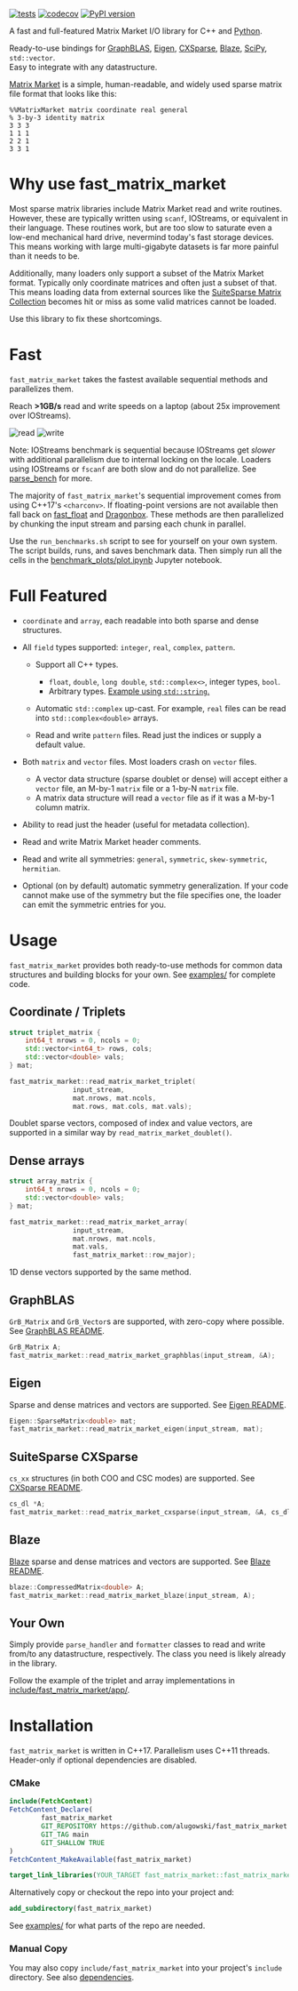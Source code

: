 [![tests](https://github.com/alugowski/fast_matrix_market/actions/workflows/tests.yml/badge.svg)](https://github.com/alugowski/fast_matrix_market/actions/workflows/tests.yml)
[![codecov](https://codecov.io/gh/alugowski/fast_matrix_market/branch/main/graph/badge.svg?token=s1G9zG4sDS)](https://codecov.io/gh/alugowski/fast_matrix_market)
[![PyPI version](https://badge.fury.io/py/fast_matrix_market.svg)](https://pypi.org/project/fast-matrix-market/)

A fast and full-featured Matrix Market I/O library for C++ and [Python](python).

Ready-to-use bindings for [GraphBLAS](README.GraphBLAS.md), [Eigen](README.Eigen.md), [CXSparse](README.CXSparse.md), [Blaze](README.Blaze.md), [SciPy](python/README.md), `std::vector`.  
Easy to integrate with any datastructure.

[Matrix Market](https://math.nist.gov/MatrixMarket/formats.html) is a simple, human-readable, and widely used sparse matrix file format that looks like this:
```
%%MatrixMarket matrix coordinate real general
% 3-by-3 identity matrix
3 3 3
1 1 1
2 2 1
3 3 1
```

# Why use fast_matrix_market
Most sparse matrix libraries include Matrix Market read and write routines.
However, these are typically written using `scanf`, IOStreams, or equivalent in their language. These routines work,
but are too slow to saturate even a low-end mechanical hard drive, nevermind today's fast storage devices.
This means working with large multi-gigabyte datasets is far more painful than it needs to be.

Additionally, many loaders only support a subset of the Matrix Market format. Typically only coordinate matrices and often just a subset of that.
This means loading data from external sources like the [SuiteSparse Matrix Collection](https://sparse.tamu.edu/) becomes
hit or miss as some valid matrices cannot be loaded.

Use this library to fix these shortcomings.

# Fast

`fast_matrix_market` takes the fastest available sequential methods and parallelizes them.

Reach **>1GB/s** read and write speeds on a laptop (about 25x improvement over IOStreams).

![read](benchmark_plots/parallel-scaling-cpp-read.svg)
![write](benchmark_plots/parallel-scaling-cpp-write.svg)

Note: IOStreams benchmark is sequential because IOStreams get *slower* with additional parallelism due to internal locking on the locale.
Loaders using IOStreams or `fscanf` are both slow and do not parallelize.
See [parse_bench](https://github.com/alugowski/parse-bench) for more.

The majority of `fast_matrix_market`'s sequential improvement comes from using C++17's `<charconv>`.
If floating-point versions are not available then fall back on [fast_float](https://github.com/fastfloat/fast_float) 
and [Dragonbox](https://github.com/jk-jeon/dragonbox). These methods are then parallelized by chunking the input stream and parsing each chunk in parallel.

Use the `run_benchmarks.sh` script to see for yourself on your own system. The script builds, runs, and saves benchmark data.
Then simply run all the cells in the [benchmark_plots/plot.ipynb](benchmark_plots/plot.ipynb) Jupyter notebook.

# Full Featured

* `coordinate` and `array`, each readable into both sparse and dense structures.

* All `field` types supported: `integer`, `real`, `complex`, `pattern`.

  * Support all C++ types.
    * `float`, `double`, `long double`, `std::complex<>`, integer types, `bool`.
    * Arbitrary types. [Example using `std::string`.](tests/user_type_test.cpp)

  * Automatic `std::complex` up-cast. For example, `real` files can be read into `std::complex<double>` arrays.

  * Read and write `pattern` files. Read just the indices or supply a default value.

* Both `matrix` and `vector` files. Most loaders crash on `vector` files.
  * A vector data structure (sparse doublet or dense) will accept either a `vector` file, an M-by-1 `matrix` file or a 1-by-N `matrix` file.
  * A matrix data structure will read a `vector` file as if it was a M-by-1 column matrix.

* Ability to read just the header (useful for metadata collection).

* Read and write Matrix Market header comments.

* Read and write all symmetries: `general`, `symmetric`, `skew-symmetric`, `hermitian`.

* Optional (on by default) automatic symmetry generalization. If your code cannot make use of the symmetry but the file specifies one, the loader can emit the symmetric entries for you.

# Usage

`fast_matrix_market` provides both ready-to-use methods for common data structures and building blocks for your own. See [examples/](examples) for complete code.

## Coordinate / Triplets

```c++
struct triplet_matrix {
    int64_t nrows = 0, ncols = 0;
    std::vector<int64_t> rows, cols;
    std::vector<double> vals;
} mat;

fast_matrix_market::read_matrix_market_triplet(
                input_stream,
                mat.nrows, mat.ncols,
                mat.rows, mat.cols, mat.vals);
```

Doublet sparse vectors, composed of index and value vectors, are supported in a similar way by `read_matrix_market_doublet()`.

## Dense arrays

```c++
struct array_matrix {
    int64_t nrows = 0, ncols = 0;
    std::vector<double> vals;
} mat;

fast_matrix_market::read_matrix_market_array(
                input_stream,
                mat.nrows, mat.ncols,
                mat.vals,
                fast_matrix_market::row_major);
```

1D dense vectors supported by the same method.

## GraphBLAS
`GrB_Matrix` and `GrB_Vector`s are supported, with zero-copy where possible. See [GraphBLAS README](README.GraphBLAS.md).
```c++
GrB_Matrix A;
fast_matrix_market::read_matrix_market_graphblas(input_stream, &A);
```


## Eigen
Sparse and dense matrices and vectors are supported. See [Eigen README](README.Eigen.md).
```c++
Eigen::SparseMatrix<double> mat;
fast_matrix_market::read_matrix_market_eigen(input_stream, mat);
```

## SuiteSparse CXSparse
`cs_xx` structures (in both COO and CSC modes) are supported. See [CXSparse README](README.CXSparse.md).
```c++
cs_dl *A;
fast_matrix_market::read_matrix_market_cxsparse(input_stream, &A, cs_dl_spalloc);
```

## Blaze
[Blaze](https://bitbucket.org/blaze-lib/blaze) sparse and dense matrices and vectors are supported. See [Blaze README](README.Blaze.md).
```c++
blaze::CompressedMatrix<double> A;
fast_matrix_market::read_matrix_market_blaze(input_stream, A);
```

## Your Own

Simply provide `parse_handler` and `formatter` classes to read and write from/to any datastructure, respectively. The class you need is likely already in the library.

Follow the example of the triplet and array implementations in [include/fast_matrix_market/app/](include/fast_matrix_market/app).

# Installation

`fast_matrix_market` is written in C++17. Parallelism uses C++11 threads. Header-only if optional dependencies are disabled.

### CMake

```cmake
include(FetchContent)
FetchContent_Declare(
        fast_matrix_market
        GIT_REPOSITORY https://github.com/alugowski/fast_matrix_market
        GIT_TAG main
        GIT_SHALLOW TRUE
)
FetchContent_MakeAvailable(fast_matrix_market)

target_link_libraries(YOUR_TARGET fast_matrix_market::fast_matrix_market)
```

Alternatively copy or checkout the repo into your project and:
```cmake
add_subdirectory(fast_matrix_market)
```
See [examples/](examples) for what parts of the repo are needed.

### Manual Copy
You may also copy `include/fast_matrix_market` into your project's `include` directory.
See also [dependencies](dependencies).